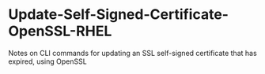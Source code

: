 # Update-Self-Signed-Certificate-OpenSSL-RHEL

Notes on CLI commands for updating an SSL self-signed certificate that has expired, using OpenSSL
